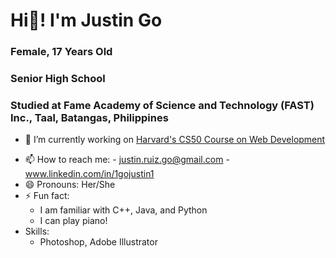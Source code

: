 # Hi👋! I'm Justin Go
### Female, 17 Years Old
### Senior High School
### Studied at Fame Academy of Science and Technology (FAST) Inc., Taal, Batangas, Philippines


- 🔭 I’m currently working on [Harvard's CS50 Course on Web Development](https://www.edx.org/course/cs50s-web-programming-with-python-and-javascript)
<!--
- 🌱 I’m currently learning Web Development
- 👯 I’m looking to collaborate on ...
- 🤔 I’m looking for help with ...
- 💬 Ask me about ...
-->
- 📫 How to reach me: - justin.ruiz.go@gmail.com
                      - www.linkedin.com/in/1gojustin1
- 😄 Pronouns: Her/She
- ⚡ Fun fact:
  - I am familiar with C++, Java, and Python
  - I can play piano!
- Skills:
  - Photoshop, Adobe Illustrator
